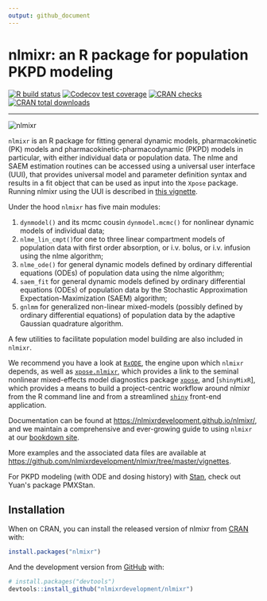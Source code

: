 ```yaml
---
output: github_document
---
```


<!-- README.md is generated from README.Rmd. Please edit that file -->



# nlmixr: an R package for population PKPD modeling

<!-- badges: start -->
[![R build status](https://github.com/nlmixrdevelopment/nlmixr/workflows/R-CMD-check/badge.svg)](https://github.com/nlmixrdevelopment/nlmixr/actions)
[![Codecov test coverage](https://codecov.io/gh/nlmixrdevelopment/nlmixr/branch/master/graph/badge.svg)](https://codecov.io/gh/nlmixrdevelopment/nlmixr?branch=master)
[![CRAN checks](https://cranchecks.info/badges/summary/nlmixr)](https://cran.r-project.org/web/checks/check_results_nlmixr.html)
[![CRAN total downloads](https://cranlogs.r-pkg.org/badges/grand-total/nlmixr)](https://cran.r-project.org/package=nlmixr)
<!-- badges: end -->

***

![nlmixr](logo.png)


`nlmixr` is an R package for fitting general dynamic models,
pharmacokinetic (PK) models and pharmacokinetic-pharmacodynamic (PKPD)
models in particular, with either individual data or population
data. The nlme and SAEM estimation routines can be accessed using a
universal user interface (UUI), that provides universal model and
parameter definition syntax and results in a fit object that can be
used as input into the `Xpose` package. Running nlmixr using the UUI
is described in [this vignette](https://nlmixrdevelopment.github.io/nlmixr/articles/running_nlmixr.html).

Under the hood `nlmixr` has five main modules:  

1. `dynmodel()` and its mcmc cousin `dynmodel.mcmc()` for nonlinear
   dynamic models of individual data;
2. `nlme_lin_cmpt()`for one to three linear compartment models of
   population data with first order absorption, or i.v. bolus, or
   i.v. infusion using the nlme algorithm;
3. `nlme_ode()` for general dynamic models defined by ordinary
   differential equations (ODEs) of population data using the nlme
   algorithm;
4. `saem_fit` for general dynamic models defined by ordinary differential equations (ODEs) of population data by the Stochastic Approximation Expectation-Maximization (SAEM) algorithm;  
5. `gnlmm` for generalized non-linear mixed-models (possibly defined
   by ordinary differential equations) of population data by the
   adaptive Gaussian quadrature algorithm.

A few utilities to facilitate population model building are also included in `nlmixr`.

We recommend you have a look at [`RxODE`](https://nlmixrdevelopment.github.io/RxODE/articles/RxODE-intro.html), the engine upon which `nlmixr` depends, as well as [`xpose.nlmixr`](https://github.com/nlmixrdevelopment/xpose.nlmixr), which provides a link to the seminal nonlinear mixed-effects model diagnostics package [`xpose`](https://uupharmacometrics.github.io/xpose/), and [`shinyMixR`], which provides a means to build a project-centric workflow around nlmixr from the R command line and from a streamlined [`shiny`](https://shiny.rstudio.com/) front-end application. 

Documentation can be found at https://nlmixrdevelopment.github.io/nlmixr/, and we maintain a comprehensive and ever-growing guide to using `nlmixr` at our [bookdown site](https://nlmixrdevelopment.github.io/nlmixr_bookdown/index.html).

More examples and the associated data files are available at 
https://github.com/nlmixrdevelopment/nlmixr/tree/master/vignettes.

For PKPD modeling (with ODE and dosing history) with
[Stan](http://mc-stan.org/), check out Yuan's package PMXStan.

## Installation

When on CRAN, you can install the released version of nlmixr from [CRAN](https://CRAN.R-project.org) with:

``` r
install.packages("nlmixr")
```

And the development version from [GitHub](https://github.com/) with:

``` r
# install.packages("devtools")
devtools::install_github("nlmixrdevelopment/nlmixr")
```

